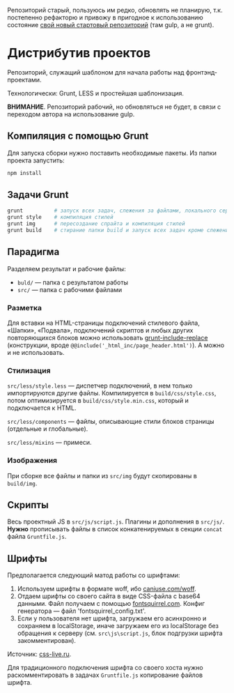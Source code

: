 Репозиторий старый, пользуюсь им редко, обновлять не планирую, т.к. постепенно рефакторю и привожу в пригодное к использованию состояние [свой новый стартовый репозиторий](https://github.com/nicothin/NTH-start-project) (там gulp, а не grunt).

# Дистрибутив проектов

Репозиторий, служащий шаблоном для начала работы над фронтэнд-проектами.

Технологически: Grunt, LESS и простейшая шаблонизация.

**ВНИМАНИЕ**. Репозиторий рабочий, но обновляться не будет, в связи с переходом автора на использование gulp.



## Компиляция с помощью Grunt

Для запуска сборки нужно поставить необходимые пакеты. Из папки проекта запустить:

```bash
npm install
```



## Задачи Grunt

```bash
grunt          # запуск всех задач, слежения за файлами, локального сервера, автообновления
grunt style    # компиляция стилей
grunt img      # пересоздание спрайта и компиляция стилей
grunt build    # стирание папки build и запуск всех задач кроме слежения
```



## Парадигма

Разделяем результат и рабочие файлы:
- `buld/` — папка с результатом работы
- `src/` — папка с рабочими файлами



### Разметка

Для вставки на HTML-страницы подключений стилевого файла, «Шапки», «Подвала», подключений скриптов и любых других повторяющихся блоков можно использовать [grunt-include-replace](https://github.com/alanshaw/grunt-include-replace) (конструкции, вроде `@@include('_html_inc/page_header.html')`). А можно и не использовать.



### Стилизация

`src/less/style.less` — диспетчер подключений, в нем только импортируются другие файлы. Компилируется в `build/css/style.css`, потом оптимизируется в `build/css/style.min.css`, который и подключается к HTML.

`src/less/components` — файлы, описывающие стили блоков страницы (отдельные и глобальные).

`src/less/mixins` — примеси.



### Изображения

При сборке все файлы и папки из `src/img` будут скопированы в `build/img`.



## Скрипты

Весь проектный JS в `src/js/script.js`. Плагины и дополнения в `src/js/`. **Нужно** прописывать файлы в список конкатенируемых в секции `concat` файла `Gruntfile.js`.



## Шрифты

Предполагается следующий матод работы со шрифтами:

1. Используем шрифты в формате woff, ибо [caniuse.com/woff](http://caniuse.com/#feat=woff).
2. Отдаем шрифты со своего сайта в виде CSS-файла с base64 данными. Файл получаем с помощью [fontsquirrel.com](http://www.fontsquirrel.com/tools/webfont-generator). Конфиг генератора — файл 'fontsquirrel_config.txt'.
3. Если у пользователя нет шрифта, загружаем его асинхронно и сохраняем в localStorage, иначе загружаем его из localStorage без обращения к серверу (см. `src\js\script.js`, блок подгрузки шрифта закомментирован).

Источник: [css-live.ru](http://css-live.ru/articles-css/bystraya-zagruzka-veb-shriftov-na-adaptivnyx-sajtax.html).

Для традиционного подключения шрифта со своего хоста нужно раскомментировать в задачах `Gruntfile.js` копирование файлов шрифта.
